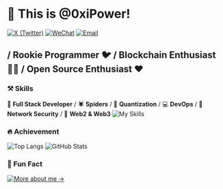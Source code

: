 # 👋 This is @0xiPower!
[![X (Twitter)](https://img.shields.io/badge/-__PowerLee__-black?labelColor=black&logo=x&logoColor=white&style=flat-square)](https://x.com/_PowerLee_)
[![WeChat](https://img.shields.io/badge/-__PowerLee__-black?labelColor=black&logo=wechat&logoColor=white&style=flat-square)](./)
[![Email](https://img.shields.io/badge/-sunk1ng@foxmail.com-black?labelColor=black&logo=gmail&logoColor=white&style=flat-square)](mailto:sunk1ng@foxmail.com)

## / Rookie Programmer 🐦 / Blockchain Enthusiast 👨‍💻 / Open Source Enthusiast ❤ 

### ⚒ Skills
🥪 **Full Stack Developer** / 🕷 **Spiders** / 🍁 **Quantization** / 💻 **DevOps** / 🍊 **Network Security** / 🍌 **Web2 & Web3**
![My Skills](https://skillicons.dev/icons?i=c,python,bash,powershell,solidity,nodejs,html,css,js,ts,vue,fastapi,docker,kubernetes,kali)

### 🔥 Achievement
![Top Langs](https://github-readme-stats.vercel.app/api/top-langs/?username=0xiPower&hide=handlebars&langs_count=8&layout=compact&exclude_repo=blog,vuepress-theme-vdoing,hexo,hexo-theme-next,images,jack&bg_color=30,e96443,904e95&title_color=fff&text_color=fff)
![GitHub Stats](https://github-readme-stats.vercel.app/api?username=0xiPower&show_icons=true&&theme=radical&layout=compact)
<!-- <p>
  <img
  width="334"
  src="https://github-readme-stats.vercel.app/api/top-langs/?username=ProgramLpw&hide=handlebars&langs_count=8&layout=compact&exclude_repo=blog,vuepress-theme-vdoing,hexo,hexo-theme-next,images,jack&bg_color=30,e96443,904e95&title_color=fff&text_color=fff"
  />
  <img
  width="507"
  src="https://github-readme-stats.vercel.app/api?username=ProgramLpw&show_icons=true&&theme=radical&layout=compact"
  />
</p> -->

### 🌈 Fun Fact
[![More about me →](https://quotes-github-readme.vercel.app/api?type=horizontal&theme=radical&border=true&quote=&author=)](https://programlpw.github.io)
<p></p>
